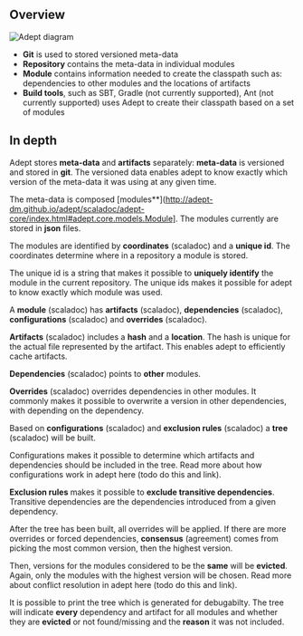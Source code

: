 ## Overview

<img src="https://raw.github.com/wiki/adept-dm/adept/images/adept_diagram.png"
 alt="Adept diagram" title="Adept diagram" align="center" />

* **Git** is used to stored versioned meta-data
* **Repository** contains the meta-data in individual modules
* **Module** contains information needed to create the classpath such as: dependencies to other modules and the locations of artifacts
* **Build tools**, such as SBT, Gradle (not currently supported), Ant (not currently supported) uses Adept to create their classpath based on a set of modules

## In depth
Adept stores **meta-data** and **artifacts** separately: **meta-data** is versioned and stored in **git**. The versioned data enables adept to know exactly which version of the meta-data it was using at any given time.

The meta-data is composed [modules**](http://adept-dm.github.io/adept/scaladoc/adept-core/index.html#adept.core.models.Module]. The modules currently are stored in **json** files.

The modules are identified by **coordinates** (scaladoc) and a **unique id**. The coordinates determine where in a repository a module is stored.

The unique id is a string that makes it possible to **uniquely identify** the module in the current repository. The unique ids makes it possible for adept to know exactly which module was used.

A **module** (scaladoc) has **artifacts** (scaladoc), **dependencies** (scaladoc), **configurations** (scaladoc) and **overrides** (scaladoc).

**Artifacts** (scaladoc) includes a **hash** and a **location**. The hash is unique for the actual file represented by the artifact. This enables adept to efficiently cache artifacts.

**Dependencies** (scaladoc) points to **other** modules. 

**Overrides** (scaladoc) overrides dependencies in other modules. It commonly makes it possible to overwrite a version in other dependencies, with depending on the dependency.

Based on **configurations** (scaladoc) and **exclusion rules** (scaladoc) a **tree** (scaladoc) will be built.



Configurations makes it possible to determine which artifacts and dependencies should be included in the tree. Read more about how configurations work in adept here (todo do this and link).

**Exclusion rules** makes it possible to **exclude transitive dependencies**. Transitive dependencies are the dependencies introduced from a given dependency.

After the tree has been built, all overrides will be applied. If there are more overrides or forced dependencies, **consensus** (agreement) comes from picking the most common version, then the highest version.

Then, versions for the modules considered to be the **same** will be **evicted**. Again, only the modules with the highest version will be chosen. Read more about conflict resolution in adept here (todo do this and link).

It is possible to print the tree which is generated for debugabilty. The tree will indicate **every** dependency and artifact for all modules and whether they are **evicted** or not found/missing and the **reason** it was not included.